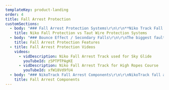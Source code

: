 ```yaml
---
templateKey: product-landing
order: 4
title: Fall Arrest Protection
customSections:
  - body: "### Fall Arrest Protection Systems\r\n\r\n**Niko Track Fall Protection Systems** provide a very safe and practical safety system for people working at height. According to OSHA a fall protection system is designed to arrest or prevent falls from a height. OSHA standards state that any time a worker is at a height of four feet or more, the worker is at risk and needs to be protected. Fall protection must be provided at four feet in general industry, five feet in maritime and six feet in construction. However, regardless of the fall distance, fall protection must be provided when working over dangerous equipment and machinery. The US Department of Labor (DOL) lists falls as one of the leading causes of traumatic occupational death, accounting for eight percent of all occupational fatalities from trauma.\r\n\r\n#### Advantages of Niko Fall Protection Track vs Taut Wire Fall Protection System\r\n\r\n* There is less distance to fall with NikoTrack fall protection track and therefore less impact on the body\r\n* No bouncing effect, which can cause injury on secondary falls\r\n* Multiple person systems are safer with NikoTrack fall protection track. One person falling on a taut wire fall protection systems can cause other users to fall\r\n* Following a fall the Niko fall protection track can be re-used immediately after passing a visual inspection. Taut wire systems need to be completely replaced\r\n* The tapered edge design of the NikoTrack fall protection track achieves very free running movement and eliminates snag effect\r\n* Its modular design means that the NikoTrack fall protection track systems can be easily moved, added to and changed after installation\r\n* NikoTrack fall protection track offers solutions that enable operators to pass each other without detaching themselves from the system\r\n* No length-limit of distance of NikoTrack fall protection track systems\r\n* NikoTrack Fall Protection Systems offer very little interference with workers tasks or activities and will easily/naturally move with the worker\r\n* Because of NikoTracks self aligning trolleys, the safety tether will remain directly above the user, therefore eliminating the possibility of a swing fall\r\n* Because of the enclosed track design, NikoTrack systems are not susceptible to snow, ice, or debris, which allows for year round use of the system\r"
    title: Niko Fall Protection vs Taut Wire Protection Systems
  - body: "### Bounce Effect / Secondary Falls\r\n\r\nThe biggest fault in traditional taut-wire protection systems is that they do not prevent secondary falls and are prone to what is called the \"bounce effect.\" The bounce effect is caused when the weight of the worker is loaded onto the braided wire (because they fell), causing it to give slightly. The resulting \"give\" makes the worker fall farther than expected, as well as tightening the wire between other supports, which could cause any one else on the system to fall also. This resulting \"bounce\" is also known as a secondary fall. A secondary fall is often more damaging to the user than the original fall arrest. Because of NikoTracks rigid design, when a fall occurs the user will only fall as far as the safety tether will let them, there is no secondary fall as there is in a taut-wire system.\r\n\r\n### Enclosed Track\r\n\r\nBecause NikoTracks fall protection systems are in an enclosed track the hassle of debris jamming the run of the system are completely eliminated. This means that the systems are essentially immune to the elements, allowing for use in any weather condition from blizzard to monsoon. Using a NikoTrack system will enable the user to operate the system year round.\n\r\n### Tapered Track\r\n\r\nThe tapered edges of NikoTracks Fall Protection systems ensure that the load carrying trolleys run smoothly, meaning that the trolley will always be directly above the user, eliminating the dangers of \"swing falls.\" Also, because they are self aligning, **trolleys will always run smoothly and won't jam, even on turns**.\r\n\r\n### Reliable & Reusable\r\n\r\nWhen a fall occurs on a taut-wire system it must be taken out of service temporarily until it has been repaired. Most safety cable system manufacturer's repair procedures require temporary dismantling of the system while a factory-trained professional replaces virtually all of the costly damaged parts. This is not an issue with NikoTracks systems! After a fall a quick visual inspection on the system should be done and upon completion the system can be used again immediately.\r\n\r\n### Turns & Switches\r\n\r\nBy **combining the turns and switches of our conveyors with the versatility and reliability of the fall protection**, NikoTrack has created an ideal solution to taut-wire systems used on challenge courses. These systems have been installed on many pre-existing ropes courses and have greatly increased the overall experience for users as well as creating a safer environment. User are no longer hindered by slow moving trolleys, endangered by secondary falls or wire transfer, and can use the system throughout the year.\r\n"
    title: Fall Arrest Protection Features
  - title: Fall Arrest Protection Videos
    videos:
      - vidDescription: Niko Fall Arrest Track used for Sky Glide
        youTubeId: z5PTPTPAgKE
      - vidDescription: Niko Fall Arrest Track for High Ropes Course
        youTubeId: xfW18Vd9fU4
  - body: "### NikoTrack Fall Arrest Components\r\n\r\nNikoTrack fall arrest components combine the turns and switches of our conveyors with the versatility and reliability of the fall protection, NikoTrack has created an ideal solution to taut-wire systems. User are no longer hindered by slow moving trolleys, endangered by secondary falls or wire transfer, and can use the system throughout the year.\r\n\r\nTRACK SERIES | SWL / FT\r\n--- | ---\r\nNo. 23.000 | 67.0 lbs\r\nNo. 24.000 | 134.0 lbs\r\nNo. 25.000 | 335.9 lbs\r\nNo. 26.000 | 671.9 lbs\r\nNo. 27.000 | 1075.0 lbs\r\n"
    title: Fall Arrest Components
---
```

